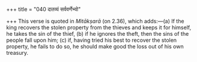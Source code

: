 +++
title = "040 दातव्यं सर्ववर्णेभ्यो"

+++
This verse is quoted in *Mitākṣarā* (on 2.36), which adds:—(a) If the
king recovers the stolen property from the thieves and keeps it for
himself, he takes the sin of the thief, (b) if he ignores the theft,
then the sins of the people fall upon him; (c) if, having tried his best
to recover the stolen property, he fails to do so, he should make good
the loss out of his own treasury.


